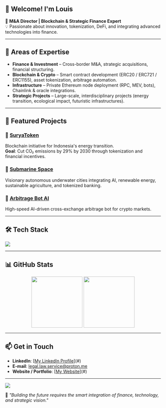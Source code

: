 ## 👋 Welcome! I'm Louis

🎯 **M&A Director | Blockchain & Strategic Finance Expert**  
💡 Passionate about innovation, tokenization, DeFi, and integrating advanced technologies into finance.

---

## 🚀 Areas of Expertise
- **Finance & Investment** – Cross-border M&A, strategic acquisitions, financial structuring.  
- **Blockchain & Crypto** – Smart contract development (ERC20 / ERC721 / ERC1155), asset tokenization, arbitrage automation.  
- **Infrastructure** – Private Ethereum node deployment (RPC, MEV, bots), Chainlink & oracle integrations.  
- **Strategic Projects** – Large-scale, interdisciplinary projects (energy transition, ecological impact, futuristic infrastructures).  

---

## 📌 Featured Projects
### 🔹 [SuryaToken](#)
Blockchain initiative for Indonesia's energy transition.  
**Goal**: Cut CO₂ emissions by 29% by 2030 through tokenization and financial incentives.

### 🔹 [Submarine Space](#)
Visionary autonomous underwater cities integrating AI, renewable energy, sustainable agriculture, and tokenized banking.

### 🔹 [Arbitrage Bot AI](#)
High-speed AI-driven cross-exchange arbitrage bot for crypto markets.

---

## 🛠️ Tech Stack
<p align="left">
  <img src="https://skillicons.dev/icons?i=solidity,python,javascript,nodejs,docker,linux,git,github,ethereum,polygon" />
</p>

---

## 📊 GitHub Stats
<p align="center">
  <img src="https://github-readme-stats.vercel.app/api?username=USERNAME&show_icons=true&theme=radical" height="165"/>
  <img src="https://github-readme-stats.vercel.app/api/top-langs/?username=USERNAME&layout=compact&theme=radical" height="165"/>
</p>

---

## 📫 Get in Touch
- **LinkedIn**: [[My LinkedIn Profile](https://www.linkedin.com/in/louis-legal/)](#)  
- **E-mail**: legal.law.service@proton.me  
- **Website / Portfolio**: [[My Website](https://asiahlegaljaya.com/)](#)  

---

<!-- Footer -->
<img src="https://capsule-render.vercel.app/api?type=waving&color=0:ffb300,100:2e026d&height=120&section=footer"/>

💬 _"Building the future requires the smart integration of finance, technology, and strategic vision."_
